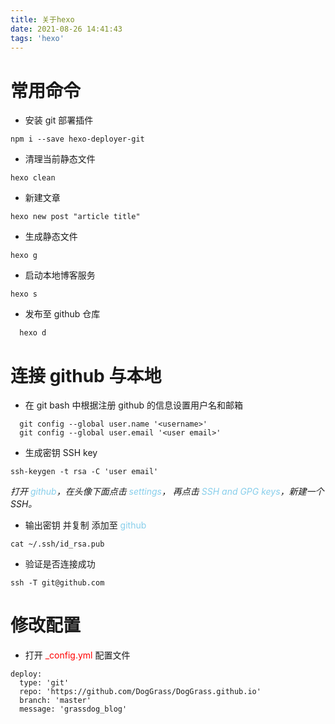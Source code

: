```yaml
---
title: 关于hexo
date: 2021-08-26 14:41:43
tags: 'hexo'
---
```


# 常用命令

- 安装 git 部署插件

```[node]
npm i --save hexo-deployer-git
```

- 清理当前静态文件

```[node]
hexo clean
```

- 新建文章

```[node]
hexo new post "article title"
```

- 生成静态文件

```[node]
hexo g
```

- 启动本地博客服务

```[node]
hexo s
```

- 发布至 github 仓库

```[node]
  hexo d
```

# 连接 github 与本地

- 在 git bash 中根据注册 github 的信息设置用户名和邮箱

```[git]
  git config --global user.name '<username>'
  git config --global user.email '<user email>'
```

- 生成密钥 SSH key

```
ssh-keygen -t rsa -C 'user email'
```

_打开 <font color=SkyBlue>github</font>，在头像下面点击 <font color=SkyBlue>settings</font>， 再点击 <font color=SkyBlue>SSH and GPG keys</font>，新建一个 SSH。_

- 输出密钥 并复制 添加至 <font color=SkyBlue>github</font>

```
cat ~/.ssh/id_rsa.pub
```

- 验证是否连接成功

```
ssh -T git@github.com
```

# 修改配置

- 打开 <font color=red>\_config.yml</font> 配置文件

```[node]
deploy:
  type: 'git'
  repo: 'https://github.com/DogGrass/DogGrass.github.io'
  branch: 'master'
  message: 'grassdog_blog'

```
